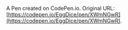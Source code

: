# 

A Pen created on CodePen.io. Original URL: [https://codepen.io/EggDice/pen/XWmNGwR](https://codepen.io/EggDice/pen/XWmNGwR).


